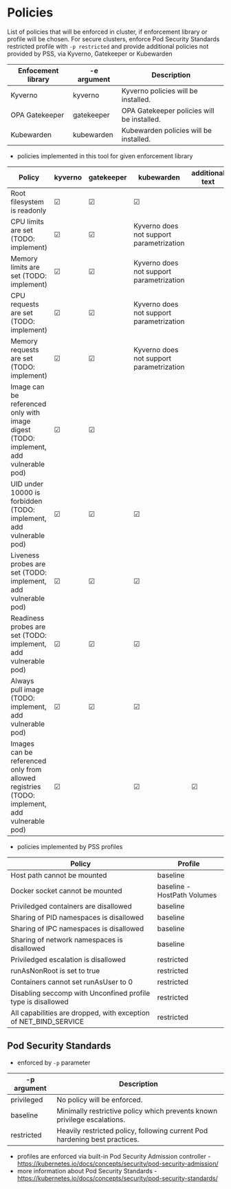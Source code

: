 # Policies
List of policies that will be enforced in cluster, if enforcement library or profile will be chosen.
For secure clusters, enforce Pod Security Standards restricted profile with `-p restricted` and provide additional policies not provided by PSS, via Kyverno, Gatekeeper or Kubewarden

| Enfocement library | -e argument | Description                                |
|--------------------|-------------|--------------------------------------------|
| Kyverno            | kyverno     | Kyverno policies will be installed.        |
| OPA Gatekeeper     | gatekeeper  | OPA Gatekeeper policies will be installed. |
| Kubewarden         | kubewarden  | Kubewarden policies will be installed.     |

- policies implemented in this tool for given enforcement library

| Policy               | kyverno  | gatekeeper | kubewarden |  additional text |
|----------------------|----------|------------|------------|------------------|
| Root filesystem is readonly | &#x2611; | &#x2611;   | &#x2611;   | |
| CPU limits are set (TODO: implement) | &#x2611;   | &#x2611;   | Kyverno does not support parametrization |
| Memory limits are set (TODO: implement) | &#x2611;   | &#x2611;   | Kyverno does not support parametrization |
| CPU requests are set (TODO: implement) | &#x2611;   | &#x2611;   | Kyverno does not support parametrization |
| Memory requests are set (TODO: implement) | &#x2611;   | &#x2611;   | Kyverno does not support parametrization |
| Image can be referenced only with image digest (TODO: implement, add vulnerable pod) | &#x2611;   | &#x2611;   |  |
| UID under 10000 is forbidden (TODO: implement, add vulnerable pod) | &#x2611;  | &#x2611;   | &#x2611;   |  |
| Liveness probes are set (TODO: implement, add vulnerable pod) | &#x2611;  | &#x2611;   | &#x2611;   |  |
| Readiness probes are set (TODO: implement, add vulnerable pod) | &#x2611;  | &#x2611;   | &#x2611;   |  |
| Always pull image (TODO: implement, add vulnerable pod) | &#x2611;  | &#x2611;   | &#x2611;   |  |
| Images can be referenced only from allowed registries (TODO: implement, add vulnerable pod) | &#x2611; |  | &#x2611;   | &#x2611;   | Kyverno does not support parametrization. Imperative operations with value cannot be done in Kyverno.  |


- policies implemented by PSS profiles

| Policy               | Profile  |
|----------------------|----------|
| Host path cannot be mounted | baseline |
| Docker socket cannot be mounted | baseline - HostPath Volumes |
| Priviledged containers are disallowed | baseline |
| Sharing of PID namespaces is disallowed | baseline |
| Sharing of IPC namespaces is disallowed | baseline |
| Sharing of network namespaces is disallowed | baseline |
| Priviledged escalation is disallowed | restricted |
| runAsNonRoot is set to true | restricted |
| Containers cannot set runAsUser to 0 | restricted |
| Disabling seccomp with Unconfined profile type is disallowed | restricted |
| All capabilities are dropped, with exception of NET_BIND_SERVICE | restricted |



## Pod Security Standards 
- enforced by `-p` parameter

 | -p argument | Description                                                                |
 |-------------|----------------------------------------------------------------------------|
 | privileged  | No policy will be enforced.                                                |
 | baseline    | Minimally restrictive policy which prevents known privilege escalations.   |
 | restricted  | Heavily restricted policy, following current Pod hardening best practices. |

- profiles are enforced via built-in Pod Security Admission controller - https://kubernetes.io/docs/concepts/security/pod-security-admission/
- more information about Pod Security Standards - https://kubernetes.io/docs/concepts/security/pod-security-standards/